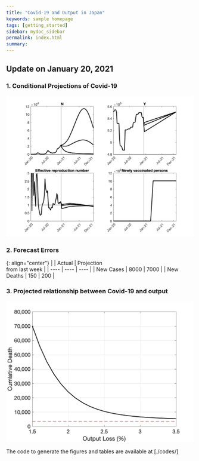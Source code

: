 ```yaml
---
title: "Covid-19 and Output in Japan"
keywords: sample homepage
tags: [getting_started]
sidebar: mydoc_sidebar
permalink: index.html
summary:
---
```


## Update on January 20, 2021

### 1. Conditional Projections of Covid-19

![Projection](./images/20210120/VariablesProjection.png)

### 2. Forecast Errors

{: align="center"}
|    | Actual |  Projection<br> from last week |
| ---- | ---- | ---- |
| New Cases |  8000  |  7000  |
| New Deaths |  150  |  200  |

### 3. Projected relationship between Covid-19 and output

![Projection](./images/20210120/BaselineTradeoff.png)

The code to generate the figures and tables are available at [./codes/]
